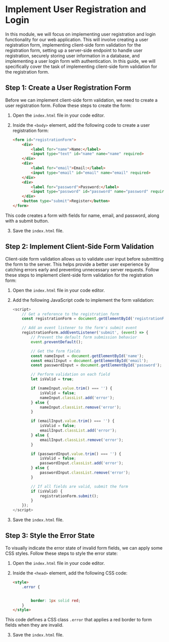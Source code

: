 #  Implement User Registration and Login

In this module, we will focus on implementing user registration and login functionality for our web application. This will involve creating a user registration form, implementing client-side form validation for the registration form, setting up a server-side endpoint to handle user registration, securely storing user information in a database, and implementing a user login form with authentication. In this guide, we will specifically cover the task of implementing client-side form validation for the registration form.

## Step 1: Create a User Registration Form

Before we can implement client-side form validation, we need to create a user registration form. Follow these steps to create the form:

1. Open the `index.html` file in your code editor.

2. Inside the `<body>` element, add the following code to create a user registration form:

    ```html
    <form id="registrationForm">
        <div>
            <label for="name">Name:</label>
            <input type="text" id="name" name="name" required>
        </div>
        <div>
            <label for="email">Email:</label>
            <input type="email" id="email" name="email" required>
        </div>
        <div>
            <label for="password">Password:</label>
            <input type="password" id="password" name="password" required>
        </div>
        <button type="submit">Register</button>
    </form>
    ```

This code creates a form with fields for name, email, and password, along with a submit button.

3. Save the `index.html` file.

## Step 2: Implement Client-Side Form Validation

Client-side form validation allows us to validate user input before submitting the form to the server. This helps provide a better user experience by catching errors early and preventing unnecessary server requests. Follow these steps to implement client-side form validation for the registration form:

1. Open the `index.html` file in your code editor.

2. Add the following JavaScript code to implement the form validation:

    ```javascript
    <script>
        // Get a reference to the registration form
        const registrationForm = document.getElementById('registrationForm');
    
        // Add an event listener to the form's submit event
        registrationForm.addEventListener('submit', (event) => {
            // Prevent the default form submission behavior
            event.preventDefault();
    
            // Get the form fields
            const nameInput = document.getElementById('name');
            const emailInput = document.getElementById('email');
            const passwordInput = document.getElementById('password');
    
            // Perform validation on each field
            let isValid = true;
    
            if (nameInput.value.trim() === '') {
                isValid = false;
                nameInput.classList.add('error');
            } else {
                nameInput.classList.remove('error');
            }
    
            if (emailInput.value.trim() === '') {
                isValid = false;
                emailInput.classList.add('error');
            } else {
                emailInput.classList.remove('error');
            }
    
            if (passwordInput.value.trim() === '') {
                isValid = false;
                passwordInput.classList.add('error');
            } else {
                passwordInput.classList.remove('error');
            }
    
            // If all fields are valid, submit the form
            if (isValid) {
                registrationForm.submit();
            }
        });
    </script>
    ```

3. Save the `index.html` file.

## Step 3: Style the Error State

To visually indicate the error state of invalid form fields, we can apply some CSS styles. Follow these steps to style the error state:

1. Open the `index.html` file in your code editor.

2. Inside the `<head>` element, add the following CSS code:

    ```html
    <style>
        .error {
    
    
            border: 1px solid red;
        }
    </style>
    ```

This code defines a CSS class `.error` that applies a red border to form fields when they are invalid.

3. Save the `index.html` file.

